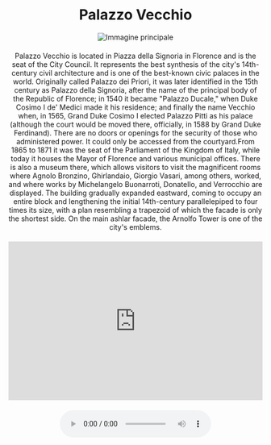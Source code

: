 <!-- Use the following commented lines to include monument coordinates and attributes (leave empty lines if the monument has no additional info)
43.76933219048999 11.256124077775087
palazzo, arte
palazzo ducale, museo, accessibilità carrozzina
 -->

<h1 align="center">Palazzo Vecchio</h1>

<center>
  <img src="https://th.bing.com/th?id=OSK.HEROpTwAdRiYn9xhrVPdBz6Nrx9lNtj7tSxYbriPV5vHE4Y&w=472&h=280&c=1&rs=2&o=6&pid=SANGAM" alt="Immagine principale">
</center>


<p align="center" style="margin-top:20px;margin-bottom:20px;">
    Palazzo Vecchio is located in Piazza della Signoria in Florence and is the seat of the City Council. It represents the best synthesis of the city's 14th-century civil architecture and is one of the best-known civic palaces in the world. Originally called Palazzo dei Priori, it was later identified in the 15th century as Palazzo della Signoria, after the name of the principal body of the Republic of Florence; in 1540 it became "Palazzo Ducale," when Duke Cosimo I de' Medici made it his residence; and finally the name Vecchio when, in 1565, Grand Duke Cosimo I elected Palazzo Pitti as his palace (although the court would be moved there, officially, in 1588 by Grand Duke Ferdinand). There are no doors or openings for the security of those who administered power. It could only be accessed from the courtyard.From 1865 to 1871 it was the seat of the Parliament of the Kingdom of Italy, while today it houses the Mayor of Florence and various municipal offices. There is also a museum there, which allows visitors to visit the magnificent rooms where Agnolo Bronzino, Ghirlandaio, Giorgio Vasari, among others, worked, and where works by Michelangelo Buonarroti, Donatello, and Verrocchio are displayed. The building gradually expanded eastward, coming to occupy an entire block and lengthening the initial 14th-century parallelepiped to four times its size, with a plan resembling a trapezoid of which the facade is only the shortest side. On the main ashlar facade, the Arnolfo Tower is one of the city's emblems.
</p>

<center>

<iframe width="560" height="315" src="https://www.youtube.com/embed/WRhzx9fiUbo" title="YouTube video player" frameborder="0" allow="accelerometer; autoplay; clipboard-write; encrypted-media; gyroscope; picture-in-picture; web-share" allowfullscreen style="max-width:100%"></iframe>

</br>

<audio style="margin-top:20px;margin-bottom:20px;max-width:100%;" src="https://dl.dropboxusercontent.com/s/ujmvjjwy7s4iode/audio.mp3" controls>
Your browser does not support the audio tag.
</audio>

</center>
